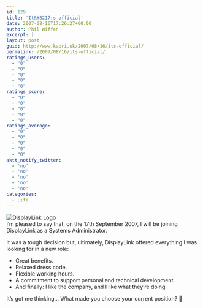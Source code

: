 ```yaml
---
id: 129
title: 'It&#8217;s official'
date: 2007-08-16T17:26:27+00:00
author: Phil Wiffen
excerpt: |
layout: post
guid: http://www.kabri.uk/2007/08/16/its-official/
permalink: /2007/08/16/its-official/
ratings_users:
  - "0"
  - "0"
  - "0"
  - "0"
  - "0"
ratings_score:
  - "0"
  - "0"
  - "0"
  - "0"
  - "0"
ratings_average:
  - "0"
  - "0"
  - "0"
  - "0"
  - "0"
aktt_notify_twitter:
  - 'no'
  - 'no'
  - 'no'
  - 'no'
  - 'no'
categories:
  - Life
---
```

[![DisplayLink Logo](http://www.kabri.uk/wp-content/uploads/2007/08/displaylink_logo.gif)](http://www.displaylink.com/)  
I&#8217;m pleased to say that, on the 17th September 2007, I will be joining DisplayLink as a Systems Administrator.

It was a tough decision but, ultimately, DisplayLink offered everything I was looking for in a new role:

  * Great benefits.
  * Relaxed dress code.
  * Flexible working hours.
  * A commitment to support personal and technical development.
  * And finally: I like the company, and I like what they&#8217;re doing.

It&#8217;s got me thinking&#8230; What made you choose your current position? 🙂